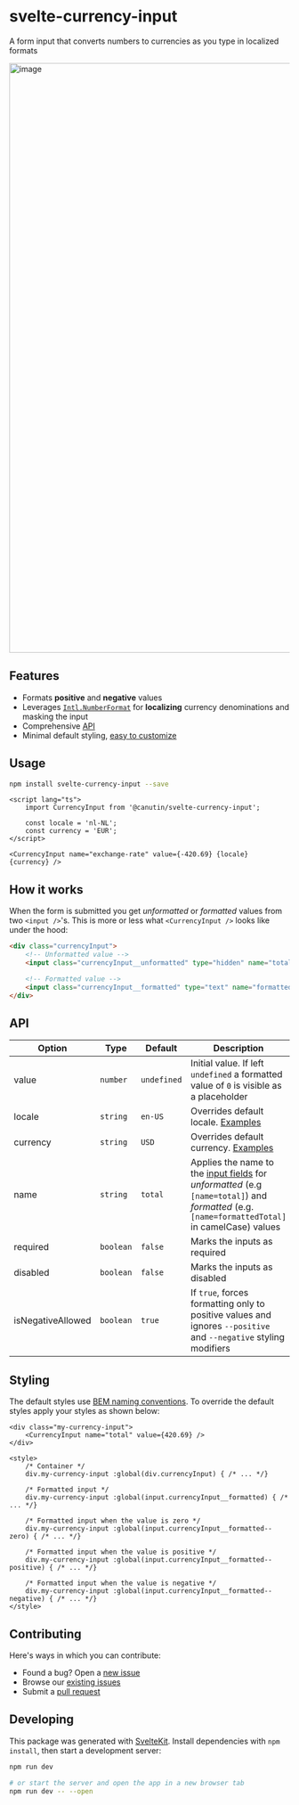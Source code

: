 # svelte-currency-input

A form input that converts numbers to currencies as you type in localized formats

<img width="1059" alt="image" src="https://user-images.githubusercontent.com/1434675/190315136-c1d310ab-0ef1-441d-a80c-2b3727d74f59.png">


## Features

- Formats **positive** and **negative** values
- Leverages [`Intl.NumberFormat`](https://developer.mozilla.org/en-US/docs/Web/JavaScript/Reference/Global_Objects/Intl/NumberFormat) for **localizing** currency denominations and masking the input
- Comprehensive [API](#api)
- Minimal default styling, [easy to customize](#styling)

## Usage

```bash
npm install svelte-currency-input --save
```

```svelte
<script lang="ts">
	import CurrencyInput from '@canutin/svelte-currency-input';

	const locale = 'nl-NL';
	const currency = 'EUR';
</script>

<CurrencyInput name="exchange-rate" value={-420.69} {locale} {currency} />
```

## How it works

When the form is submitted you get _unformatted_ or _formatted_ values from two `<input />`'s.
This is more or less what `<CurrencyInput />` looks like under the hood:

```html
<div class="currencyInput">
	<!-- Unformatted value --> 
	<input class="currencyInput__unformatted" type="hidden" name="total" />

	<!-- Formatted value -->
	<input class="currencyInput__formatted" type="text" name="formattedTotal" />
</div>
```

## API

| Option | Type | Default | Description |
| --- | --- | --- | --- |
| value | `number` | `undefined` | Initial value. If left `undefined` a formatted value of `0` is visible as a placeholder |
| locale | `string` | `en-US` | Overrides default locale. [Examples](https://gist.github.com/ncreated/9934896) |
| currency | `string` | `USD` | Overrides default currency. [Examples](https://github.com/datasets/currency-codes/blob/master/data/codes-all.csv) |
| name | `string` | `total` | Applies the name to the [input fields](#how-it-works) for _unformatted_ (e.g `[name=total]`) and _formatted_ (e.g. `[name=formattedTotal]` in camelCase) values |
| required | `boolean` | `false` | Marks the inputs as required |
| disabled | `boolean` | `false` | Marks the inputs as disabled |
| isNegativeAllowed | `boolean` | `true` | If `true`, forces formatting only to positive values and ignores `--positive` and `--negative` styling modifiers |

## Styling

The default styles use [BEM naming conventions](https://getbem.com/naming/). To override the default styles apply your styles as shown below:


```svelte
<div class="my-currency-input">
	<CurrencyInput name="total" value={420.69} />
</div>

<style>
	/* Container */
	div.my-currency-input :global(div.currencyInput) { /* ... */}

	/* Formatted input */
	div.my-currency-input :global(input.currencyInput__formatted) { /* ... */}

	/* Formatted input when the value is zero */
	div.my-currency-input :global(input.currencyInput__formatted--zero) { /* ... */}

	/* Formatted input when the value is positive */
	div.my-currency-input :global(input.currencyInput__formatted--positive) { /* ... */}

	/* Formatted input when the value is negative */
	div.my-currency-input :global(input.currencyInput__formatted--negative) { /* ... */}
</style>
```

## Contributing

Here's ways in which you can contribute:
- Found a bug? Open a [new issue](https://github.com/Canutin/svelte-currency-input/issues/new)
- Browse our [existing issues](https://github.com/Canutin/svelte-currency-input/issues)
- Submit a [pull request](https://github.com/Canutin/svelte-currency-input/pulls)

## Developing

This package was generated with [SvelteKit](https://kit.svelte.dev/).
Install dependencies with `npm install`, then start a development server:

```bash
npm run dev

# or start the server and open the app in a new browser tab
npm run dev -- --open
```

